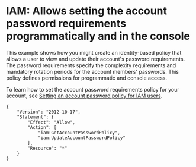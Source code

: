 # IAM: Allows setting the account password requirements programmatically and in the console<a name="reference_policies_examples_iam_set-account-pass-policy"></a>

This example shows how you might create an identity\-based policy that allows a user to view and update their account's password requirements\. The password requirements specify the complexity requirements and mandatory rotation periods for the account members' passwords\. This policy defines permissions for programmatic and console access\.

To learn how to set the account password requirements policy for your account, see [Setting an account password policy for IAM users](id_credentials_passwords_account-policy.md)\.

```
{
    "Version": "2012-10-17",
    "Statement": {
        "Effect": "Allow",
        "Action": [
            "iam:GetAccountPasswordPolicy",
            "iam:UpdateAccountPasswordPolicy"
        ],
        "Resource": "*"
    }
}
```